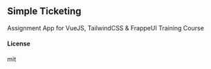 ## Simple Ticketing

Assignment App for VueJS, TailwindCSS & FrappeUI Training Course

#### License

mit